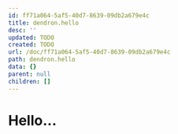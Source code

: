 ```yaml
---
id: ff71a064-5af5-40d7-8639-09db2a679e4c
title: dendron.hello
desc: ''
updated: TODO
created: TODO
url: /doc/ff71a064-5af5-40d7-8639-09db2a679e4c
path: dendron.hello
data: {}
parent: null
children: []
---
```


# Hello...
